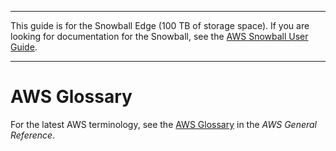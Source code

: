 --------

This guide is for the Snowball Edge \(100 TB of storage space\)\. If you are looking for documentation for the Snowball, see the [AWS Snowball User Guide](http://docs.aws.amazon.com/snowball/latest/ug/whatissnowball.html)\.

--------

# AWS Glossary<a name="glossary"></a>

For the latest AWS terminology, see the [AWS Glossary](http://docs.aws.amazon.com/general/latest/gr/glos-chap.html) in the *AWS General Reference*\.
